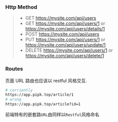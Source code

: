 ### Http Method

> -   GET https://mysite.com/api/users
> -   GET https://mysite.com/api/users/1 or https://mysite.com/api/users/details/1
> -   POST https://mysite.com/api/users
> -   PUT https://mysite.com/api/users/1 or https://mysite.com/api/users/update/1
> -   DELETE https://mysite.com/api/users/1 or https://mysite.com/api/users/delete/1

### Routes

页面 URL 路由也应该以 restful 风格交互.

```bash
# corriently
https://app.pipk.top/article/1
# wrong
https://app.pipk.top/article?id=1
```

前端特有的嵌套路`URL`由同样以`Restful`风格命名
